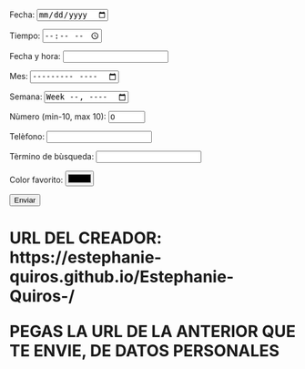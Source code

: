  <p>

Fecha: <input type="date" name="date_control" />

</p>

 

<p>

Tiempo: <input type="time" name="time_control" />

</p>

 

<p>

Fecha y hora: <input type="datetime" name="datetime_control" />

</p>

 

<p>

Mes: <input type="month" name="month_control" />

</p>

 

<p>

Semana: <input type="week" name="week_control" />

</p>

 

<p>

Nùmero (min-10, max 10): <input type="number" name="number_control" min="-10" max="10" value="0" />

</p>

 

<p>

Telèfono: <input type="tel" name="tel_control" />

</p>

 

<p>

Tèrmino de bùsqueda: <input type="search" name="search_control" />

</p>

 

<p>

Color favorito: <input type="color" name="color_control" />

</p>

 

<p>

<input type="submit" value="Enviar" />

</p>

</form>

</body>

</html>

<p>

<h1>URL DEL CREADOR: https://estephanie-quiros.github.io/Estephanie-Quiros-/

 

PEGAS LA URL DE LA ANTERIOR QUE TE ENVIE, DE DATOS PERSONALES
